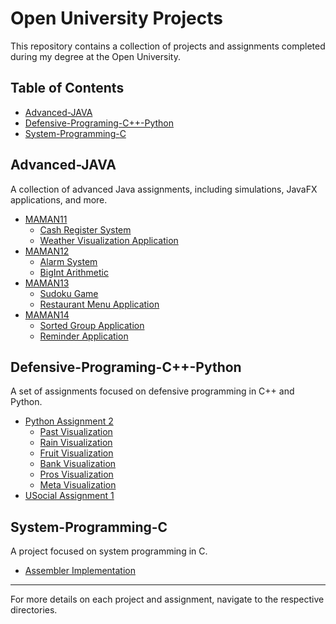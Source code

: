 # Open University Projects

This repository contains a collection of projects and assignments completed during my degree at the Open University.

## Table of Contents

- [Advanced-JAVA](#advanced-java)
- [Defensive-Programing-C++-Python](#defensive-programing-c++-python)
- [System-Programming-C](#system-programming-c)

## Advanced-JAVA

A collection of advanced Java assignments, including simulations, JavaFX applications, and more.

- [MAMAN11](./Advanced-JAVA/mmn11)
  - [Cash Register System](./Advanced-JAVA/mmn11/Q1)
  - [Weather Visualization Application](./Advanced-JAVA/mmn11/Q2)
- [MAMAN12](./Advanced-JAVA/mmn12)
  - [Alarm System](./Advanced-JAVA/mmn12/Q1)
  - [BigInt Arithmetic](./Advanced-JAVA/mmn12/Q2)
- [MAMAN13](./Advanced-JAVA/mmn13)
  - [Sudoku Game](./Advanced-JAVA/mmn13/Q1)
  - [Restaurant Menu Application](./Advanced-JAVA/mmn13/Q2)
- [MAMAN14](./Advanced-JAVA/mmn14)
  - [Sorted Group Application](./Advanced-JAVA/mmn14/Q1)
  - [Reminder Application](./Advanced-JAVA/mmn14/Q2)

## Defensive-Programing-C++-Python

A set of assignments focused on defensive programming in C++ and Python.

- [Python Assignment 2](./Defensive-Programing-C++-Python/Python-Assignment-2)
  - [Past Visualization](./Defensive-Programing-C++-Python/Python-Assignment-2/Q1/a)
  - [Rain Visualization](./Defensive-Programing-C++-Python/Python-Assignment-2/Q1/b)
  - [Fruit Visualization](./Defensive-Programing-C++-Python/Python-Assignment-2/Q2/a)
  - [Bank Visualization](./Defensive-Programing-C++-Python/Python-Assignment-2/Q2/b)
  - [Pros Visualization](./Defensive-Programing-C++-Python/Python-Assignment-2/Q3/a)
  - [Meta Visualization](./Defensive-Programing-C++-Python/Python-Assignment-2/Q3/b)
- [USocial Assignment 1](./Defensive-Programing-C++-Python/USocial-Assignment-1)

## System-Programming-C

A project focused on system programming in C.

- [Assembler Implementation](./System-Programming-C)

---

For more details on each project and assignment, navigate to the respective directories.
